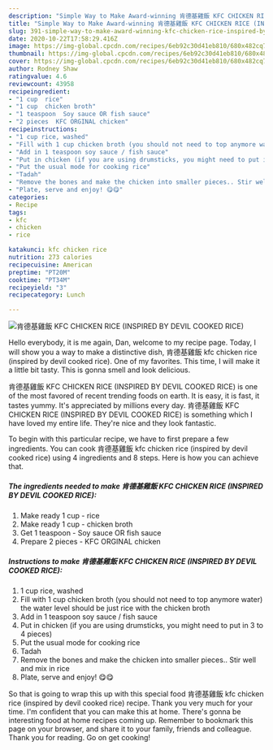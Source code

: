 ```yaml
---
description: "Simple Way to Make Award-winning 肯德基雞飯 KFC CHICKEN RICE (INSPIRED BY DEVIL COOKED RICE)"
title: "Simple Way to Make Award-winning 肯德基雞飯 KFC CHICKEN RICE (INSPIRED BY DEVIL COOKED RICE)"
slug: 391-simple-way-to-make-award-winning-kfc-chicken-rice-inspired-by-devil-cooked-rice
date: 2020-10-22T17:58:29.416Z
image: https://img-global.cpcdn.com/recipes/6eb92c30d41eb810/680x482cq70/肯德基雞飯-kfc-chicken-rice-inspired-by-devil-cooked-rice-recipe-main-photo.jpg
thumbnail: https://img-global.cpcdn.com/recipes/6eb92c30d41eb810/680x482cq70/肯德基雞飯-kfc-chicken-rice-inspired-by-devil-cooked-rice-recipe-main-photo.jpg
cover: https://img-global.cpcdn.com/recipes/6eb92c30d41eb810/680x482cq70/肯德基雞飯-kfc-chicken-rice-inspired-by-devil-cooked-rice-recipe-main-photo.jpg
author: Rodney Shaw
ratingvalue: 4.6
reviewcount: 43958
recipeingredient:
- "1 cup  rice"
- "1 cup  chicken broth"
- "1 teaspoon  Soy sauce OR fish sauce"
- "2 pieces  KFC ORGINAL chicken"
recipeinstructions:
- "1 cup rice, washed"
- "Fill with 1 cup chicken broth (you should not need to top anymore water) the water level should be just rice with the chicken broth"
- "Add in 1 teaspoon soy sauce / fish sauce"
- "Put in chicken (if you are using drumsticks, you might need to put in 3 to 4 pieces)"
- "Put the usual mode for cooking rice"
- "Tadah"
- "Remove the bones and make the chicken into smaller pieces.. Stir well and mix in rice"
- "Plate, serve and enjoy! 😋😋"
categories:
- Recipe
tags:
- kfc
- chicken
- rice

katakunci: kfc chicken rice 
nutrition: 273 calories
recipecuisine: American
preptime: "PT20M"
cooktime: "PT34M"
recipeyield: "3"
recipecategory: Lunch

---
```



![肯德基雞飯 KFC CHICKEN RICE (INSPIRED BY DEVIL COOKED RICE)](https://img-global.cpcdn.com/recipes/6eb92c30d41eb810/680x482cq70/肯德基雞飯-kfc-chicken-rice-inspired-by-devil-cooked-rice-recipe-main-photo.jpg)

Hello everybody, it is me again, Dan, welcome to my recipe page. Today, I will show you a way to make a distinctive dish, 肯德基雞飯 kfc chicken rice (inspired by devil cooked rice). One of my favorites. This time, I will make it a little bit tasty. This is gonna smell and look delicious.



肯德基雞飯 KFC CHICKEN RICE (INSPIRED BY DEVIL COOKED RICE) is one of the most favored of recent trending foods on earth. It is easy, it is fast, it tastes yummy. It's appreciated by millions every day. 肯德基雞飯 KFC CHICKEN RICE (INSPIRED BY DEVIL COOKED RICE) is something which I have loved my entire life. They're nice and they look fantastic.


To begin with this particular recipe, we have to first prepare a few ingredients. You can cook 肯德基雞飯 kfc chicken rice (inspired by devil cooked rice) using 4 ingredients and 8 steps. Here is how you can achieve that.

<!--inarticleads1-->

##### The ingredients needed to make 肯德基雞飯 KFC CHICKEN RICE (INSPIRED BY DEVIL COOKED RICE):

1. Make ready 1 cup - rice
1. Make ready 1 cup - chicken broth
1. Get 1 teaspoon - Soy sauce OR fish sauce
1. Prepare 2 pieces - KFC ORGINAL chicken




<!--inarticleads2-->

##### Instructions to make 肯德基雞飯 KFC CHICKEN RICE (INSPIRED BY DEVIL COOKED RICE):

1. 1 cup rice, washed
1. Fill with 1 cup chicken broth (you should not need to top anymore water) the water level should be just rice with the chicken broth
1. Add in 1 teaspoon soy sauce / fish sauce
1. Put in chicken (if you are using drumsticks, you might need to put in 3 to 4 pieces)
1. Put the usual mode for cooking rice
1. Tadah
1. Remove the bones and make the chicken into smaller pieces.. Stir well and mix in rice
1. Plate, serve and enjoy! 😋😋




So that is going to wrap this up with this special food 肯德基雞飯 kfc chicken rice (inspired by devil cooked rice) recipe. Thank you very much for your time. I'm confident that you can make this at home. There's gonna be interesting food at home recipes coming up. Remember to bookmark this page on your browser, and share it to your family, friends and colleague. Thank you for reading. Go on get cooking!
